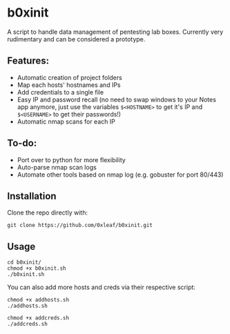 # b0xinit

A script to handle data management of pentesting lab boxes. Currently very rudimentary and can be considered a prototype.

## Features:
- Automatic creation of project folders
- Map each hosts' hostnames and IPs
- Add credentials to a single file
- Easy IP and password recall (no need to swap windows to your Notes app anymore, just use the variables 
`$<HOSTNAME>` to get it's IP and `$<USERNAME>` to get their passwords!)
- Automatic nmap scans for each IP

## To-do:
- Port over to python for more flexibility
- Auto-parse nmap scan logs
- Automate other tools based on nmap log (e.g. gobuster for port 80/443)

## Installation

Clone the repo directly with:
```
git clone https://github.com/0xleaf/b0xinit.git
```

## Usage

```
cd b0xinit/
chmod +x b0xinit.sh
./b0xinit.sh
```

You can also add more hosts and creds via their respective script:
```
chmod +x addhosts.sh
./addhosts.sh
```

```
chmod +x addcreds.sh
./addcreds.sh
```